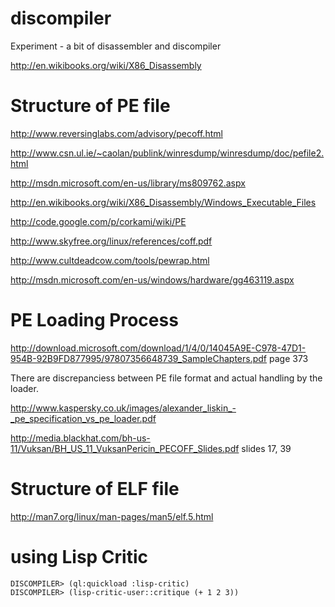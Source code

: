 discompiler
===========

Experiment - a bit of disassembler and discompiler

http://en.wikibooks.org/wiki/X86_Disassembly


Structure of PE file
====================

http://www.reversinglabs.com/advisory/pecoff.html

http://www.csn.ul.ie/~caolan/publink/winresdump/winresdump/doc/pefile2.html

http://msdn.microsoft.com/en-us/library/ms809762.aspx

http://en.wikibooks.org/wiki/X86_Disassembly/Windows_Executable_Files

http://code.google.com/p/corkami/wiki/PE

http://www.skyfree.org/linux/references/coff.pdf

http://www.cultdeadcow.com/tools/pewrap.html

http://msdn.microsoft.com/en-us/windows/hardware/gg463119.aspx

PE Loading Process
===============

http://download.microsoft.com/download/1/4/0/14045A9E-C978-47D1-954B-92B9FD877995/97807356648739_SampleChapters.pdf  page 373

There are discrepanciess between PE file format and actual handling by the loader.

http://www.kaspersky.co.uk/images/alexander_liskin_-_pe_specification_vs_pe_loader.pdf

http://media.blackhat.com/bh-us-11/Vuksan/BH_US_11_VuksanPericin_PECOFF_Slides.pdf slides 17, 39


Structure of ELF file
=====================

http://man7.org/linux/man-pages/man5/elf.5.html



using Lisp Critic
=====================

    DISCOMPILER> (ql:quickload :lisp-critic)
    DISCOMPILER> (lisp-critic-user::critique (+ 1 2 3))
